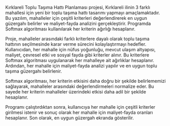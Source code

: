 Kırklareli Toplu Taşıma Hattı Planlaması projesi, Kırklareli ilinin 3 farklı mahallesi için yeni bir toplu taşıma hattı tasarımı yapmayı amaçlamaktadır. Bu yazılım, mahalleler için çeşitli kriterleri değerlendirerek en uygun güzergahı belirler ve maliyet-fayda analizini gerçekleştirir. Programda Softmax algoritması kullanılarak her kriterin ağırlığı hesaplanır.

Proje, mahalleler arasındaki farklı kriterlere dayalı olarak toplu taşıma hattının seçilmesinde karar verme sürecini kolaylaştırmayı hedefler. Kullanıcıdan, her mahalle için nüfus yoğunluğu, mevcut ulaşım altyapısı, maliyet, çevresel etki ve sosyal fayda gibi kriterler alınır. Bu kriterlere Softmax algoritması uygulanarak her mahalleye ait ağırlıklar hesaplanır. Ardından, her mahalle için maliyet-fayda analizi yapılır ve en uygun toplu taşıma güzergahı belirlenir.

Softmax algoritması, her kriterin etkisini daha doğru bir şekilde belirlememizi sağlayarak, mahalleler arasındaki değerlendirmeleri normalize eder. Bu sayede her kriterin mahalleler üzerindeki etkisi daha adil bir şekilde hesaplanır.

Programı çalıştırdıktan sonra, kullanıcıya her mahalle için çeşitli kriterler girilmesi istenir ve sonuç olarak her mahalle için maliyet-fayda oranları hesaplanır. Son olarak, en uygun güzergah ekranda gösterilir.
